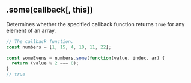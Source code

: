 ## .some(callback[, this])

Determines whether the specified callback function returns `true` for any element of an array.

```js
// The callback function.
const numbers = [1, 15, 4, 10, 11, 22];

const someEvens = numbers.some(function(value, index, ar) {
  return (value % 2 === 0);
}
// true
```
